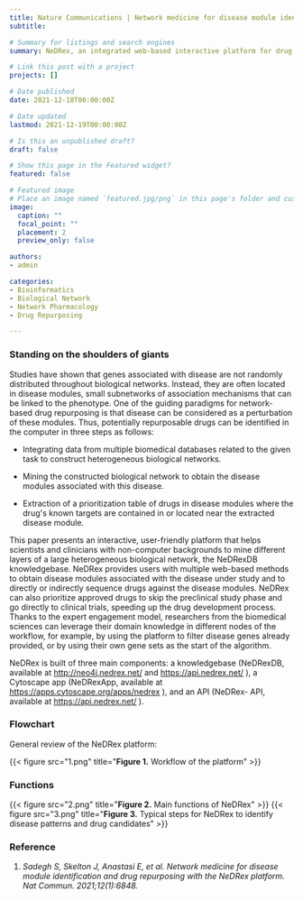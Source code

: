 ```yaml
---
title: Nature Communications | Network medicine for disease module identification and drug repurposing with the NeDRex platform
subtitle: 

# Summary for listings and search engines
summary: NeDRex, an integrated web-based interactive platform for drug repurposing and disease module discovery

# Link this post with a project
projects: []

# Date published
date: 2021-12-18T00:00:00Z

# Date updated
lastmod: 2021-12-19T00:00:00Z

# Is this an unpublished draft?
draft: false

# Show this page in the Featured widget?
featured: false

# Featured image
# Place an image named `featured.jpg/png` in this page's folder and customize its options here.
image:
  caption: ""
  focal_point: ""
  placement: 2
  preview_only: false

authors:
- admin

categories:
- Bioinformatics
- Biological Network
- Network Pharmacology
- Drug Repurposing

---
```


### Standing on the shoulders of giants

Studies have shown that genes associated with disease are not randomly distributed throughout biological networks. Instead, they are often located in disease modules, small subnetworks of association mechanisms that can be linked to the phenotype. One of the guiding paradigms for network-based drug repurposing is that disease can be considered as a perturbation of these modules. Thus, potentially repurposable drugs can be identified in the computer in three steps as follows:

* Integrating data from multiple biomedical databases related to the given task to construct heterogeneous biological networks.

* Mining the constructed biological network to obtain the disease modules associated with this disease.

* Extraction of a prioritization table of drugs in disease modules where the drug's known targets are contained in or located near the extracted disease module.

This paper presents an interactive, user-friendly platform that helps scientists and clinicians with non-computer backgrounds to mine different layers of a large heterogeneous biological network, the NeDRexDB knowledgebase. NeDRex provides users with multiple web-based methods to obtain disease modules associated with the disease under study and to directly or indirectly sequence drugs against the disease modules. NeDRex can also prioritize approved drugs to skip the preclinical study phase and go directly to clinical trials, speeding up the drug development process. Thanks to the expert engagement model, researchers from the biomedical sciences can leverage their domain knowledge in different nodes of the workflow, for example, by using the platform to filter disease genes already provided, or by using their own gene sets as the start of the algorithm.

NeDRex is built of three main components: a knowledgebase (NeDRexDB, available at 
http://neo4j.nedrex.net/ and https://api.nedrex.net/ ), a Cytoscape app (NeDRexApp, available at https://apps.cytoscape.org/apps/nedrex ), and an API (NeDRex- API, available at https://api.nedrex.net/ ).


### Flowchart

General review of the NeDRex platform:

{{< figure src="1.png" title="**Figure 1.** Workflow of the platform" >}}


### Functions

{{< figure src="2.png" title="**Figure 2.** Main functions of NeDRex" >}}
{{< figure src="3.png" title="**Figure 3.** Typical steps for NeDRex to identify disease patterns and drug candidates" >}}

  
### Reference

1.	_Sadegh S, Skelton J, Anastasi E, et al. Network medicine for disease module identification and drug repurposing with the NeDRex platform. Nat Commun. 2021;12(1):6848._

